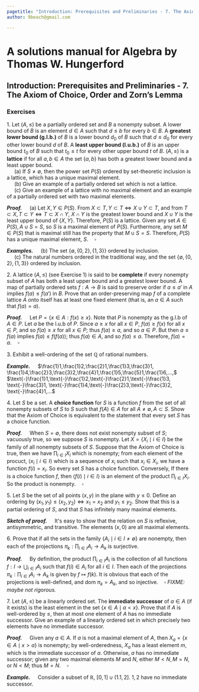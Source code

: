```yaml
---
pagetitle: "Introduction: Prerequisites and Preliminaries - 7. The Axiom of Choice, Order and Zorn’s Lemma"
author: 9beach@gmail.com

---
```


# A solutions manual for Algebra by Thomas W. Hungerford
## Introduction: Prerequisites and Preliminaries - 7. The Axiom of Choice, Order and Zorn’s Lemma
### Exercises

1\. Let $(A, \le )$ be a partially ordered set and $B$ a nonempty subset. A
lower bound of $B$ is an element $d\in A$ such that $d\le b$ for every $b\in B$.
A **greatest lower bound (g.l.b.)** of $B$ is a lower bound $d_0$ of $B$ such
that $d \le d_0$ for every other lower bound $d$ of $B$. A **least upper bound
(l.u.b.)** of $B$ is an upper bound $t_0$ of $B$ such that $t_0 \le t$ for
every other upper bound $t$ of $B$. $(A,\le )$ is a **lattice** if for all $a,
b \in A$ the set $\{a, b\}$ has both a greatest lower bound and a least upper
bound.
\
&nbsp;$\quad$(a) If $S \ne \emptyset$, then the power set $P(S)$ ordered by
set-theoretic inclusion is a lattice, which has a unique maximal element.
\
&nbsp;$\quad$(b) Give an example of a partially ordered set which is not a
lattice.
\
&nbsp;$\quad$(c\) Give an example of a lattice with no maximal element and
an example of a partially ordered set with two maximal elements.

**_Proof._**&nbsp;$\quad$(a) Let $X, Y \in P(S)$. From
$X \subset T, Y \subset T \iff X \cup Y \subset T$,
and from $T \subset X, T \subset Y \iff T \subset X \cap Y$,
$X \cap Y$ is the greatest lower bound and $X \cup Y$ is the least upper
bound of $\left\{{X, Y}\right\}$. Therefore, $P(S)$ is a lattice. Given
any set $A \in P(S), A \cup S = S$, so $S$ is a maximal element of $P(S)$.
Furthermore, any set $M \in P(S)$ that is maximal still has the property
that $M \cup S = S$. Therefore, $P(S)$ has a unique maximal element,
$S$.$\quad\square$

**_Examples._**&nbsp;$\quad$(b) The set $\{\emptyset, \{0, 2\}, \{1, 3\}\}$ ordered
by inclusion.
\
&nbsp;$\quad$(c\) The natural numbers ordered in the traditional way, and
the set $\{\emptyset, \{0, 2\}, \{1, 3\}\}$ ordered by inclusion.

2\. A lattice $(A,\le )$ (see Exercise 1) is said to be **complete** if every
nonempty subset of $A$ has both a least upper bound and a greatest lower
bound. A map of partially ordered sets $f :A\to B$ is said to preserve
order if $a\le a'$ in $A$ implies $f(a) \le f(a')$ in $B$. Prove that an
order-preserving map $f$ of a complete lattice $A$ onto itself has at
least one fixed element (that is, an $a \in A$ such that $f(a) = a$).

**_Proof._**&nbsp;$\quad$Let $P=\{x\in A:f(x)\ge x\}$. Note that $P$ is nonempty as
the g.l.b of $A\in P$. Let $a$ be the l.u.b of $P$. Since $a\ge x$ for all
$x\in P$, $f(a) \ge f(x)$ for all $x\in P$, and so $f(a)\ge x$ for all $x\in P$;
thus $f(a) \ge a$, and so $a\in P$. But then $a\le f(a)$ implies $f(a)\le f(f(a))$;
thus $f(a)\in A$, and so $f(a)\le a$. Therefore, $f(a) = a$.$\quad\square$

3\. Exhibit a well-ordering of the set $\mathbb{Q}$ of rational numbers.

**_Example._**&nbsp;$\quad$$\frac{1}1,\frac{1}2,\frac{2}1,\frac{1}3,\frac{3}1,
\frac{1}4,\frac{2}3,\frac{3}2,\frac{4}1,\frac{1}5,\frac{5}1,\frac{1}6,...,$
$\text{-}\frac{1}1,\text{-}\frac{1}2,\text{-}\frac{2}1,\text{-}\frac{1}3,
\text{-}\frac{3}1, \text{-}\frac{1}4,\text{-}\frac{2}3,\text{-}\frac{3}2,
\text{-}\frac{4}1,...$

4\. Let $S$ be a set. A **choice function** for $S$ is a function $f$ from
the set of all nonempty subsets of $S$ to $S$ such that $f(A) \in A$ for
all $A \ne \emptyset, A\subset S$. Show that the Axiom of Choice is equivalent
to the statement that every set $S$ has a choice function.

**_Proof._**&nbsp;$\quad$When $S = \emptyset$, there does not exist nonempty
subset of $S$; vacuously true, so we suppose $S$ is nonempty.
Let $X=\{X_i\mid i\in I\}$ be the family of all nonempty subsets of $S$.
Suppose that the Axiom of Choice is true, then we have
$\prod_{i\in I}X_i$ which is nonempty; from each element of the procuct,
$\langle x_i\mid i\in I\rangle$ which is a sequence of $x_i$
such that $x_i\in X_i$, we have a function $f(i)=x_i$. So every set
$S$ has a choice function. Conversely, If there is a choice function $f$,
then $\langle f(i)\mid i\in I\rangle$ is an element of the product
$\prod_{i\in I}X_i$. So the product is nonempty.$\quad\square$

5\. Let $S$ be the set of all points $(x, y)$ in the plane with $y \le 0$.
Define an ordering by $(x_1,y_1) \le (x_2,y_2) \iff x_1 = x_2$ and $y_1 \le
y_2$. Show that this is a partial ordering of $S$, and that $S$ has
infinitely many maximal elements.

**_Sketch of proof._**&nbsp;$\quad$It's easy to show that the relation on $S$ is
reflexive, antisymmetric, and transitive. The elements $(x, 0)$ are all
maximal elements.

6\. Prove that if all the sets in the family $\{A_i \mid i \in I \ne
\emptyset\}$ are nonempty, then each of the projections $\pi _k : \prod_{i\in I}
{A_i \to A_k}$ is surjective.

**_Proof._**&nbsp;$\quad$By definition, the product $\prod_{i\in I}{A_i}$
is the collection of all functions $f : I \to \bigcup_{i \in I}A_i$ such
that $f(i) \in A_i$ for all $i \in I$. Then each of the projections
$\pi_k : \prod_{i\in I} {A_i \to A_k}$ is given by $f \mapsto f(k)$. It is
obvious that each of the projections is well-defined, and $\text{dom }
\pi_k=A_k$, and so injective.$\quad\square$
_FIXME: maybe not rigorous._

7\. Let $(A, \le )$ be a linearly ordered set. The **immediate successor** of
$a \in A$ (if it exists) is the least element in the set $\{x\in A\mid
a<x\}$. Prove that if $A$ is well-ordered by $\le$, then at most one element
of $A$ has no immediate successor. Give an example of a linearly ordered
set in which precisely two elements have no immediate successor.

**_Proof._**&nbsp;$\quad$Given any $a \in A$. If $a$ is not a maximal element
of $A$, then $X_a=\{x \in A\mid x>a\}$ is nonempty; by
well-orderedness, $X_a$ has a least element $m$, which is the immediate
successor of $a$. Otherwise, $a$ has no immediate successor; given any two
maximal elements $M$ and $N$, either $M < N, M = N$, or $N < M$; thus
$M = N$.$\quad\square$

**_Example._**&nbsp;$\quad$Consider a subset of $\mathbb{R}$, $\left[0, 1\right]
\cup \left(1.1, 2\right]$. $1, 2$ have no immediate
successor.

